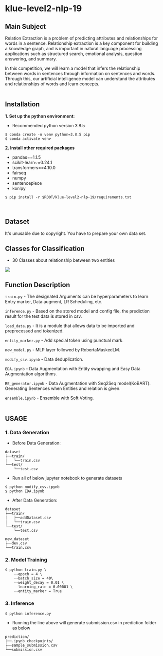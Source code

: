 # klue-level2-nlp-19

## Main Subject
Relation Extraction is a problem of predicting attributes and relationships for words in a sentence. Relationship extraction is a key component for building a knowledge graph, and is important in natural language processing applications such as structured search, emotional analysis, question answering, and summary.

In this competition, we will learn a model that infers the relationship between words in sentences through information on sentences and words. Through this, our artificial intelligence model can understand the attributes and relationships of words and learn concepts.
<br/><br/>

## Installation
**1. Set up the python environment:**
- Recommended python version 3.8.5
```
$ conda create -n venv python=3.8.5 pip
$ conda activate venv
```
**2. Install other required packages**
- pandas==1.1.5
- scikit-learn~=0.24.1
- transformers==4.10.0
- fairseq
- numpy
- sentencepiece
- konlpy

```
$ pip install -r $ROOT/klue-level2-nlp-19/requirements.txt
```
<br/>

## Dataset

It's unusable due to copyright. You have to prepare your own data set.

## Classes for Classification
- 30 Classes about relationship between two entities
<img src=https://imgur.com/9wQ0g6Z.png>
<br/>

## Function Description
`train.py` - The designated Arguments can be hyperparameters to learn Entry marker, Data augment, LR Scheduling, etc.

`inference.py` - Based on the stored model and config file, the prediction result for the test data is stored in csv.

`load_data.py` - It is a module that allows data to be imported and preprocessed and tokenized.

`entity_marker.py` - Add special token using punctual mark.

`new_model.py` - MLP layer followed by RobertaMaskedLM.

`modify_csv.ipynb` - Data deduplication.

`EDA.ipynb` - Data Augmentation with Entity swapping and Easy Data Augmentation algorithms.

`RE_generator.ipynb` - Data Augmentation with Seq2Seq model(KoBART). Generating Sentences when Entities and relation is given.

`ensemble.ipynb` - Ensemble with Soft Voting.
<br/><br/>

## USAGE
### 1. Data Generation

- Before Data Generation:
```
dataset
├──train/
|   └──train.csv
└──test/
    └──test.csv
```

- Run all of below jupyter notebook to generate datasets
```
$ python modify_csv.ipynb
$ python EDA.ipynb
```

- After Data Generation:
```
dataset
├──train/
|   ├──addDataset.csv
|   └──train.csv
└──test/
    └──test.csv

new_dataset
├──dev.csv
└──train.csv
```

### 2. Model Training

```
$ python train.py \
    --epoch = 4 \
    --batch_size = 40\
    --weight_decay = 0.01 \
    --learning_rate = 0.00001 \
    --entity_marker = True
```


### 3. Inference
```
$ python inference.py
```
- Running the line above will generate submission.csv in prediction folder as below

```
prediction/
├──.ipynb_checkpoints/
├──sample_submission.csv
└──submission.csv
```
